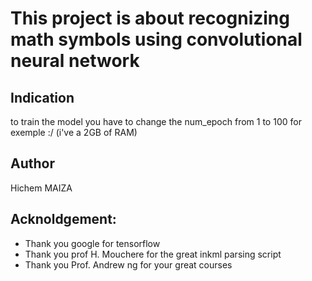 # This project is about recognizing math symbols using convolutional neural network 
## Indication 
to train the model you have to change the num_epoch from 1 to 100 for exemple  :/ (i've a 2GB of RAM) 
## Author 
Hichem MAIZA 
## Acknoldgement:
- Thank you google for tensorflow 
- Thank you prof H. Mouchere for the great inkml parsing script
- Thank you Prof. Andrew ng for your great courses
